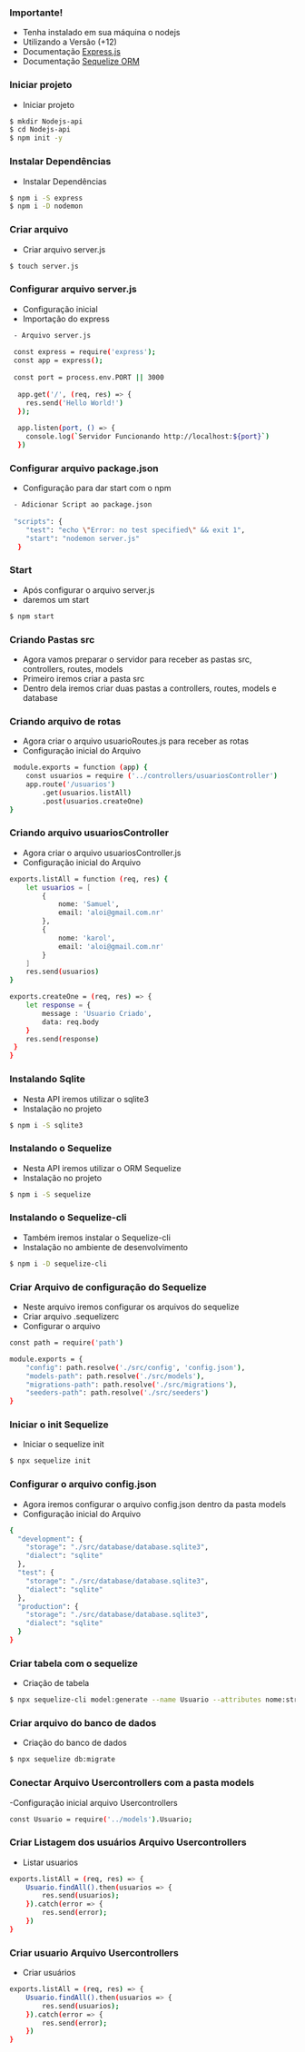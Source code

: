 
### Importante!

 - Tenha instalado em sua máquina o nodejs
 - Utilizando a Versão (+12)
 - Documentação [Express.js](https://expressjs.com/)
 - Documentação [Sequelize ORM](https://sequelize.org/master/index.html)
 
 ### Iniciar projeto
 - Iniciar projeto
 
```sh
$ mkdir Nodejs-api
$ cd Nodejs-api
$ npm init -y
```
### Instalar Dependências 
 - Instalar Dependências
 
 ```sh
 $ npm i -S express
 $ npm i -D nodemon
```
### Criar arquivo 
- Criar arquivo server.js

```sh
$ touch server.js
```

### Configurar arquivo server.js
- Configuração inicial
- Importação do express

```sh
 - Arquivo server.js
 
 const express = require('express');
 const app = express();
 
 const port = process.env.PORT || 3000
 
  app.get('/', (req, res) => {
    res.send('Hello World!')
  });
  
  app.listen(port, () => {
    console.log(`Servidor Funcionando http://localhost:${port}`)
  })
```
### Configurar arquivo package.json
- Configuração para dar start com o npm

```sh
 - Adicionar Script ao package.json
 
 "scripts": {
    "test": "echo \"Error: no test specified\" && exit 1",
    "start": "nodemon server.js"
  }
```
### Start  
- Após configurar o arquivo server.js
- daremos um start

```sh
$ npm start
```
### Criando Pastas src  
- Agora vamos preparar o servidor para receber as pastas src, controllers, routes, models
- Primeiro iremos criar a pasta src
- Dentro dela iremos criar duas pastas a controllers, routes, models e database

### Criando arquivo de rotas 
- Agora criar o arquivo usuarioRoutes.js para receber as rotas
- Configuração inicial do Arquivo

```sh
 module.exports = function (app) {
    const usuarios = require ('../controllers/usuariosController')
    app.route('/usuarios')
        .get(usuarios.listAll)
        .post(usuarios.createOne)
}
```
### Criando arquivo usuariosController 
- Agora criar o arquivo usuariosController.js
- Configuração inicial do Arquivo

```sh
exports.listAll = function (req, res) {
    let usuarios = [
        {
            nome: 'Samuel',
            email: 'aloi@gmail.com.nr'
        },
        {
            nome: 'karol',
            email: 'aloi@gmail.com.nr'
        }
    ]
    res.send(usuarios)
}

exports.createOne = (req, res) => {
    let response = {
        message : 'Usuario Criado',
        data: req.body
    }
    res.send(response)
 }
}
```
### Instalando Sqlite
- Nesta API iremos utilizar o sqlite3
- Instalação no projeto

```sh
$ npm i -S sqlite3
```
### Instalando o Sequelize
- Nesta API iremos utilizar o ORM Sequelize
- Instalação no projeto

```sh
$ npm i -S sequelize
```
### Instalando o Sequelize-cli
- Também iremos instalar o Sequelize-cli
- Instalação no ambiente de desenvolvimento

```sh
$ npm i -D sequelize-cli
```
### Criar Arquivo de configuração do Sequelize
- Neste arquivo iremos configurar os arquivos do sequelize
- Criar arquivo .sequelizerc
- Configurar o arquivo

```sh
const path = require('path')

module.exports = {
    "config": path.resolve('./src/config', 'config.json'),
    "models-path": path.resolve('./src/models'),
    "migrations-path": path.resolve('./src/migrations'),
    "seeders-path": path.resolve('./src/seeders')
}
```
### Iniciar o init Sequelize
- Iniciar o sequelize init
 
```sh
$ npx sequelize init
```
### Configurar o arquivo config.json
- Agora iremos configurar o arquivo config.json dentro da pasta models
- Configuração inicial do Arquivo

```sh
{
  "development": {
    "storage": "./src/database/database.sqlite3",
    "dialect": "sqlite"
  },
  "test": {
    "storage": "./src/database/database.sqlite3",
    "dialect": "sqlite"
  },
  "production": {
    "storage": "./src/database/database.sqlite3",
    "dialect": "sqlite"
  }
}
```
### Criar tabela com o sequelize
- Criação de tabela
 
```sh
$ npx sequelize-cli model:generate --name Usuario --attributes nome:string,email:string
```
### Criar arquivo do banco de dados
- Criação do banco de dados
 
```sh
$ npx sequelize db:migrate
```
### Conectar Arquivo Usercontrollers com a pasta models
-Configuração inicial arquivo Usercontrollers

```sh
const Usuario = require('../models').Usuario;
```
### Criar Listagem dos usuários Arquivo Usercontrollers
- Listar usuarios
 
```sh
exports.listAll = (req, res) => {
    Usuario.findAll().then(usuarios => {
        res.send(usuarios);
    }).catch(error => {
        res.send(error);
    })
}
```
### Criar usuario Arquivo Usercontrollers
- Criar usuários
 
```sh
exports.listAll = (req, res) => {
    Usuario.findAll().then(usuarios => {
        res.send(usuarios);
    }).catch(error => {
        res.send(error);
    })
}
```

